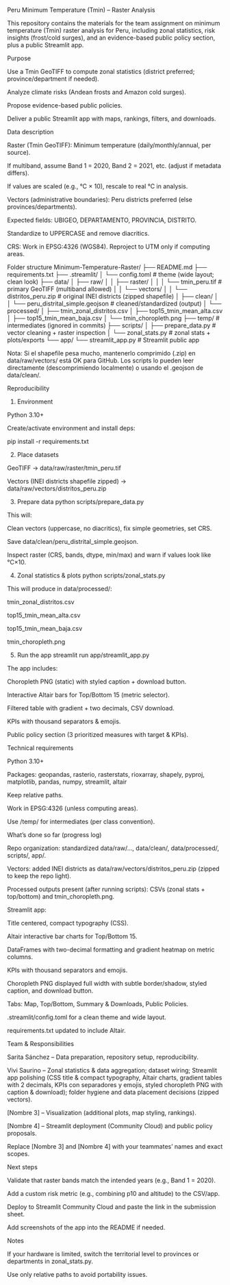Peru Minimum Temperature (Tmin) – Raster Analysis

This repository contains the materials for the team assignment on minimum temperature (Tmin) raster analysis for Peru, including zonal statistics, risk insights (frost/cold surges), and an evidence-based public policy section, plus a public Streamlit app.

Purpose

Use a Tmin GeoTIFF to compute zonal statistics (district preferred; province/department if needed).

Analyze climate risks (Andean frosts and Amazon cold surges).

Propose evidence-based public policies.

Deliver a public Streamlit app with maps, rankings, filters, and downloads.

Data description

Raster (Tmin GeoTIFF): Minimum temperature (daily/monthly/annual, per source).

If multiband, assume Band 1 = 2020, Band 2 = 2021, etc. (adjust if metadata differs).

If values are scaled (e.g., °C × 10), rescale to real °C in analysis.

Vectors (administrative boundaries): Peru districts preferred (else provinces/departments).

Expected fields: UBIGEO, DEPARTAMENTO, PROVINCIA, DISTRITO.

Standardize to UPPERCASE and remove diacritics.

CRS: Work in EPSG:4326 (WGS84). Reproject to UTM only if computing areas.

Folder structure
Minimum-Temperature-Raster/
├── README.md
├── requirements.txt
├── .streamlit/
│   └── config.toml                  # theme (wide layout; clean look)
├── data/
│   ├── raw/
│   │   ├── raster/
│   │   │   └── tmin_peru.tif       # primary GeoTIFF (multiband allowed)
│   │   └── vectors/
│   │       └── distritos_peru.zip  # original INEI districts (zipped shapefile)
│   ├── clean/
│   │   └── peru_distrital_simple.geojson   # cleaned/standardized (output)
│   └── processed/
│       ├── tmin_zonal_distritos.csv
│       ├── top15_tmin_mean_alta.csv
│       ├── top15_tmin_mean_baja.csv
│       └── tmin_choropleth.png
├── temp/                            # intermediates (ignored in commits)
├── scripts/
│   ├── prepare_data.py              # vector cleaning + raster inspection
│   └── zonal_stats.py               # zonal stats + plots/exports
└── app/
    └── streamlit_app.py             # Streamlit public app


Nota: Si el shapefile pesa mucho, mantenerlo comprimido (.zip) en data/raw/vectors/ está OK para GitHub. Los scripts lo pueden leer directamente (descomprimiendo localmente) o usando el .geojson de data/clean/.

Reproducibility
1) Environment

Python 3.10+

Create/activate environment and install deps:

pip install -r requirements.txt

2) Place datasets

GeoTIFF → data/raw/raster/tmin_peru.tif

Vectors (INEI districts shapefile zipped) → data/raw/vectors/distritos_peru.zip

3) Prepare data
python scripts/prepare_data.py


This will:

Clean vectors (uppercase, no diacritics), fix simple geometries, set CRS.

Save data/clean/peru_distrital_simple.geojson.

Inspect raster (CRS, bands, dtype, min/max) and warn if values look like °C×10.

4) Zonal statistics & plots
python scripts/zonal_stats.py


This will produce in data/processed/:

tmin_zonal_distritos.csv

top15_tmin_mean_alta.csv

top15_tmin_mean_baja.csv

tmin_choropleth.png

5) Run the app
streamlit run app/streamlit_app.py


The app includes:

Choropleth PNG (static) with styled caption + download button.

Interactive Altair bars for Top/Bottom 15 (metric selector).

Filtered table with gradient + two decimals, CSV download.

KPIs with thousand separators & emojis.

Public policy section (3 prioritized measures with target & KPIs).

Technical requirements

Python 3.10+

Packages: geopandas, rasterio, rasterstats, rioxarray, shapely, pyproj, matplotlib, pandas, numpy, streamlit, altair

Keep relative paths.

Work in EPSG:4326 (unless computing areas).

Use /temp/ for intermediates (per class convention).

What’s done so far (progress log)

Repo organization: standardized data/raw/…, data/clean/, data/processed/, scripts/, app/.

Vectors: added INEI districts as data/raw/vectors/distritos_peru.zip (zipped to keep the repo light).

Processed outputs present (after running scripts): CSVs (zonal stats + top/bottom) and tmin_choropleth.png.

Streamlit app:

Title centered, compact typography (CSS).

Altair interactive bar charts for Top/Bottom 15.

DataFrames with two-decimal formatting and gradient heatmap on metric columns.

KPIs with thousand separators and emojis.

Choropleth PNG displayed full width with subtle border/shadow, styled caption, and download button.

Tabs: Map, Top/Bottom, Summary & Downloads, Public Policies.

.streamlit/config.toml for a clean theme and wide layout.

requirements.txt updated to include Altair.

Team & Responsibilities

Sarita Sánchez – Data preparation, repository setup, reproducibility.

Vivi Saurino – Zonal statistics & data aggregation; dataset wiring; Streamlit app polishing (CSS title & compact typography, Altair charts, gradient tables with 2 decimals, KPIs con separadores y emojis, styled choropleth PNG with caption & download); folder hygiene and data placement decisions (zipped vectors).

[Nombre 3] – Visualization (additional plots, map styling, rankings).

[Nombre 4] – Streamlit deployment (Community Cloud) and public policy proposals.

Replace [Nombre 3] and [Nombre 4] with your teammates’ names and exact scopes.

Next steps

Validate that raster bands match the intended years (e.g., Band 1 = 2020).

Add a custom risk metric (e.g., combining p10 and altitude) to the CSV/app.

Deploy to Streamlit Community Cloud and paste the link in the submission sheet.

Add screenshots of the app into the README if needed.

Notes

If your hardware is limited, switch the territorial level to provinces or departments in zonal_stats.py.

Use only relative paths to avoid portability issues.
